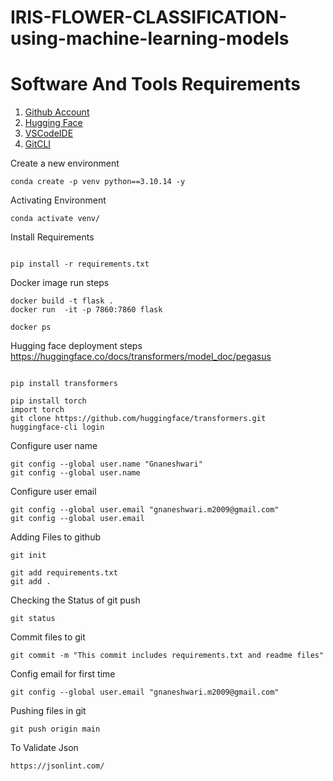 # IRIS-FLOWER-CLASSIFICATION-using-machine-learning-models
# Software And Tools Requirements
1. [Github Account](https://github.com)
2. [Hugging Face](https://www.huggingface.com/)
3. [VSCodeIDE](https://code.visualstudio.com/)
4. [GitCLI](https://git-scm.com/book/en/v2/Getting-Started-The-Command-Line)

Create a new environment

```
conda create -p venv python==3.10.14 -y

```

Activating Environment

```
conda activate venv/

```

Install Requirements

```

pip install -r requirements.txt

```
Docker image run steps

```
docker build -t flask .
docker run  -it -p 7860:7860 flask

docker ps

```
Hugging face deployment steps
https://huggingface.co/docs/transformers/model_doc/pegasus

```

pip install transformers

pip install torch
import torch
git clone https://github.com/huggingface/transformers.git
huggingface-cli login 

```
Configure user name

```
git config --global user.name "Gnaneshwari"
git config --global user.name

```

Configure user email

```
git config --global user.email "gnaneshwari.m2009@gmail.com"
git config --global user.email 

```

Adding Files to github

```
git init

git add requirements.txt     
git add .

```

Checking the Status of git push

```
git status

```

Commit files to git

```
git commit -m "This commit includes requirements.txt and readme files"

```

Config email for first time

```
git config --global user.email "gnaneshwari.m2009@gmail.com"

```

Pushing files in git

```
git push origin main

```

To Validate Json

```
https://jsonlint.com/

```
